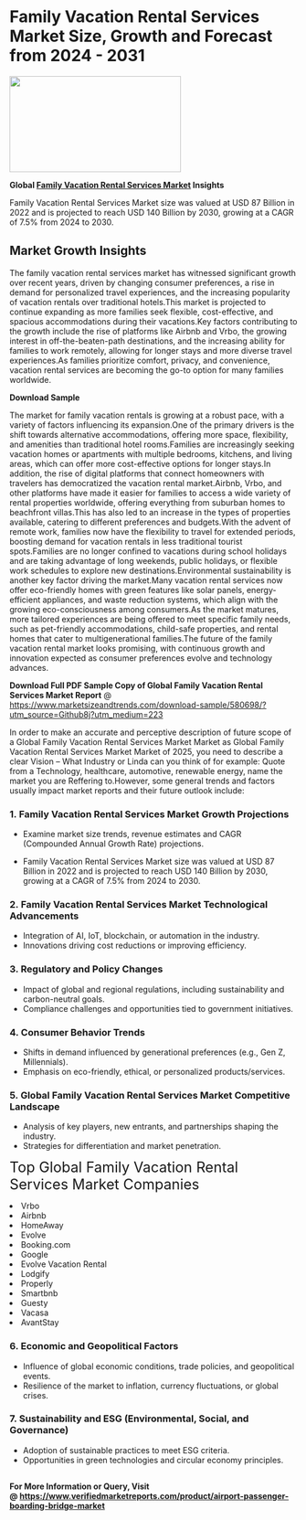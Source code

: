<H1>Family Vacation Rental Services Market Size, Growth and Forecast from 2024 - 2031</H1><img class="aligncenter size-medium wp-image-584254" src="https://thirdeyenews.in/wp-content/uploads/2024/09/Global-Market-Research-300x168.jpeg" alt="" width="300" height="168" /><p><strong>Global&nbsp;<a href="https://www.marketsizeandtrends.com/download-sample/580698/?utm_source=Github8j?utm_medium=223">Family Vacation Rental Services Market</a> Insights</strong></p><p>Family Vacation Rental Services Market size was valued at USD 87 Billion in 2022 and is projected to reach USD 140 Billion by 2030, growing at a CAGR of 7.5% from 2024 to 2030.</p><p><h2>Market Growth Insights</h2> <p>The family vacation rental services market has witnessed significant growth over recent years, driven by changing consumer preferences, a rise in demand for personalized travel experiences, and the increasing popularity of vacation rentals over traditional hotels.This market is projected to continue expanding as more families seek flexible, cost-effective, and spacious accommodations during their vacations.Key factors contributing to the growth include the rise of platforms like Airbnb and Vrbo, the growing interest in off-the-beaten-path destinations, and the increasing ability for families to work remotely, allowing for longer stays and more diverse travel experiences.As families prioritize comfort, privacy, and convenience, vacation rental services are becoming the go-to option for many families worldwide.</p> <p><strong>Download Sample</strong></p> <p>The market for family vacation rentals is growing at a robust pace, with a variety of factors influencing its expansion.One of the primary drivers is the shift towards alternative accommodations, offering more space, flexibility, and amenities than traditional hotel rooms.Families are increasingly seeking vacation homes or apartments with multiple bedrooms, kitchens, and living areas, which can offer more cost-effective options for longer stays.In addition, the rise of digital platforms that connect homeowners with travelers has democratized the vacation rental market.Airbnb, Vrbo, and other platforms have made it easier for families to access a wide variety of rental properties worldwide, offering everything from suburban homes to beachfront villas.This has also led to an increase in the types of properties available, catering to different preferences and budgets.With the advent of remote work, families now have the flexibility to travel for extended periods, boosting demand for vacation rentals in less traditional tourist spots.Families are no longer confined to vacations during school holidays and are taking advantage of long weekends, public holidays, or flexible work schedules to explore new destinations.Environmental sustainability is another key factor driving the market.Many vacation rental services now offer eco-friendly homes with green features like solar panels, energy-efficient appliances, and waste reduction systems, which align with the growing eco-consciousness among consumers.As the market matures, more tailored experiences are being offered to meet specific family needs, such as pet-friendly accommodations, child-safe properties, and rental homes that cater to multigenerational families.The future of the family vacation rental market looks promising, with continuous growth and innovation expected as consumer preferences evolve and technology advances.</p> <p><span class=""><strong>Download Full PDF Sample Copy of Global Family Vacation Rental Services Market Report</strong> @ <a href="https://www.marketsizeandtrends.com/download-sample/580698/?utm_source=Github8j?utm_medium=223" target="_blank">https://www.marketsizeandtrends.com/download-sample/580698/?utm_source=Github8j?utm_medium=223</a></span></p><p>In order to make an accurate and perceptive description of future scope of a Global&nbsp;Family Vacation Rental Services Market Market as Global&nbsp;Family Vacation Rental Services Market Market of 2025, you need to describe a clear Vision &ndash; What Industry or Linda can you think of for example: Quote from a Technology, healthcare, automotive, renewable energy, name the market you are Reffering to.However, some general trends and factors usually impact market reports and their future outlook include:</p><h3>1.&nbsp;<strong>Family Vacation Rental Services Market Growth Projections</strong></h3><ul><li>Examine market size trends, revenue estimates and CAGR (Compounded Annual Growth Rate) projections.</li><li><p>Family Vacation Rental Services Market size was valued at USD 87 Billion in 2022 and is projected to reach USD 140 Billion by 2030, growing at a CAGR of 7.5% from 2024 to 2030.</p></li></ul><h3>2.&nbsp;<strong>Family Vacation Rental Services Market Technological Advancements</strong></h3><ul><li>Integration of AI, IoT, blockchain, or automation in the industry.</li><li>Innovations driving cost reductions or improving efficiency.</li></ul><h3>3.&nbsp;<strong>Regulatory and Policy Changes</strong></h3><ul><li>Impact of global and regional regulations, including sustainability and carbon-neutral goals.</li><li>Compliance challenges and opportunities tied to government initiatives.</li></ul><h3>4.&nbsp;<strong>Consumer Behavior Trends</strong></h3><ul><li>Shifts in demand influenced by generational preferences (e.g., Gen Z, Millennials).</li><li>Emphasis on eco-friendly, ethical, or personalized products/services.</li></ul><h3>5.&nbsp;<strong>Global Family Vacation Rental Services Market Competitive Landscape</strong></h3><ul><li>Analysis of key players, new entrants, and partnerships shaping the industry.</li><li>Strategies for differentiation and market penetration.</li></ul><p data-pm-slice="1 1 []"><span style="color: inherit; font-family: inherit; font-size: 25px;">Top Global Family Vacation Rental Services Market Companies</span></p><div class="" data-test-id=""><p><li>Vrbo</li><li> Airbnb</li><li> HomeAway</li><li> Evolve</li><li> Booking.com</li><li> Google</li><li> Evolve Vacation Rental</li><li> Lodgify</li><li> Properly</li><li> Smartbnb</li><li> Guesty</li><li> Vacasa</li><li> AvantStay</li></p></div><h3>6.&nbsp;<strong>Economic and Geopolitical Factors</strong></h3><ul><li>Influence of global economic conditions, trade policies, and geopolitical events.</li><li>Resilience of the market to inflation, currency fluctuations, or global crises.</li></ul><h3>7.&nbsp;<strong>Sustainability and ESG (Environmental, Social, and Governance)</strong></h3><ul><li>Adoption of sustainable practices to meet ESG criteria.</li><li>Opportunities in green technologies and circular economy principles.</li></ul><h2><strong style="font-size: 14px;">For More Information or Query, Visit @&nbsp;</strong><a style="background-color: #ffffff; font-size: 14px;" href="https://www.marketsizeandtrends.com/report/family-vacation-rental-services-market/" target="_blank">https://www.verifiedmarketreports.com/product/airport-passenger-boarding-bridge-market</a></h2>